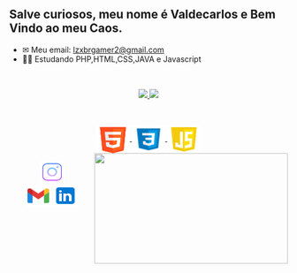 ##  Salve curiosos, meu nome é Valdecarlos e Bem Vindo ao meu Caos.


- ✉ Meu email: lzxbrgamer2@gmail.com
- 👨‍💻 Estudando PHP,HTML,CSS,JAVA e Javascript

##

<br>

<div align="center">
  <a href="https://github.com/ValdecarlosLZ">
  <img height="140em" src="https://github-readme-stats.vercel.app/api?username=ValdecarlosLZ&show_icons=true&theme=dark&include_all_commits=true&count_private=true"/>
  <img height="140em" src="https://github-readme-stats.vercel.app/api/top-langs/?username=ValdecarlosLZ&layout=compact&langs_count=7&theme=dark"/>
</div>

  ##
<div align="center">
  <div style="display: inline_block"><br>

  <img align="center" alt="Html logo.png" height="50" width="60" src="https://raw.githubusercontent.com/ValdecarlosLZ/Imagens/main/Html%20logo.png?token=GHSAT0AAAAAACACSKDLTRXFIZRFOJR3M5WGZAR7F3Q">
  <img align="center" alt="icons8-css3-48.png" height="50" width="60" src="https://raw.githubusercontent.com/ValdecarlosLZ/Imagens/main/icons8-css3-48.png?token=GHSAT0AAAAAACACSKDLBDZUTTGV3CL3DYCWZAR7JSA">
   <img align="center" alt="logo-javascript-icon-256.png" height="50" width="60" src="https://raw.githubusercontent.com/ValdecarlosLZ/Imagens/main/logo-javascript-icon-256.png?token=GHSAT0AAAAAACACSKDLRLZTPPHQIVMNYTY2ZAR7ISQ">
  <img align="right" src="https://c.tenor.com/yC8bymA-_2IAAAAC/meliodas-seven-deadly-sins.gif" height="200" width="350">

</div>
</div>  
  

<div align="center">
   <div style="display: inline_block">

   <p>

   <a href="#" target="_blank"/><img src="https://raw.githubusercontent.com/ValdecarlosLZ/Imagens/main/icons8-instagram-64.png?token=GHSAT0AAAAAACACSKDKLSXOHEUC4VZA62RQZAR7MSQ" target="_blank" height="40" width="45" aling="right"></a>	  
   <a href = "lzxbrgamer2@gmail.com"><img src="https://raw.githubusercontent.com/ValdecarlosLZ/Imagens/main/icons8-gmail-48.png?token=GHSAT0AAAAAACACSKDKONZJUNVOCCPHKS5AZAR7NHA" target=" _blank" height="40" width="45" aling="right"></a>
   <a href="https://www.linkedin.com/in/valdecarlos-henrique-garcia-dos-santos-36403621a/" target="_blank" aling="right"><img src="https://raw.githubusercontent.com/ValdecarlosLZ/Imagens/main/icons8-linkedin-48.png?token=GHSAT0AAAAAACACSKDLQKYBL2EV77YE4AD6ZAR7NVA" target="_blank" height="40" width="45"></a>


   </p>





  </div>
</div>

##
